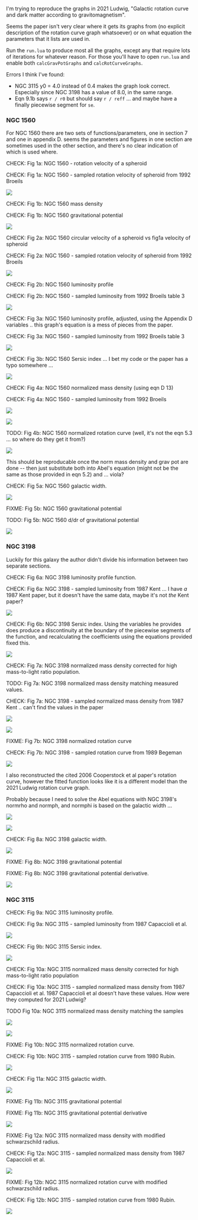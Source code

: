I'm trying to reproduce the graphs in 2021 Ludwig, "Galactic rotation curve and dark matter according to gravitomagnetism". 

Seems the paper isn't very clear where it gets its graphs from (no explicit description of the rotation curve graph whatsoever) or on what equation the parameters that it lists are used in.

Run the `run.lua` to produce most all the graphs, except any that require lots of iterations for whatever reason.
For those you'll have to open `run.lua` and enable both `calcGravPotGraphs` and `calcRotCurveGraphs`.

Errors I think I've found:
* NGC 3115 y0 = 4.0 instead of 0.4 makes the graph look correct.  Especially since NGC 3198 has a value of 8.0, in the same range.
* Eqn 9.1b says `r / r0` but should say `r / reff` ... and maybe have a finally piecewise segment for `se`.

### NGC 1560 ###

For NGC 1560 there are two sets of functions/parameters, one in section 7 and one in appendix D.  seems the parameters and figures in one section are sometimes used in the other section, and there's no clear indication of which is used where.

CHECK:	Fig 1a: NGC 1560 - rotation velocity of a spheroid

CHECK:	Fig 1a: NGC 1560 - sampled rotation velocity of spheroid from 1992 Broeils 

![](Fig__1a_NGC_1560_normalized_rotation_curve_eqn_5.3.svg)

CHECK:	Fig 1b: NGC 1560 mass density

CHECK:	Fig 1b: NGC 1560 gravitational potential

![](Fig__1b_NGC_1560_mass_density_and_potential_eqn_5.2.svg)

CHECK:	Fig 2a: NGC 1560 circular velocity of a spheroid vs fig1a velocity of spheroid

CHECK:	Fig 2a: NGC 1560 - sampled rotation velocity of spheroid from 1992 Broeils 

![](Fig__2a_NGC_1560_rotation_velocity_of_spheriod_eqn_4.14.svg)

CHECK:	Fig 2b: NGC 1560 luminosity profile

CHECK:	Fig 2b: NGC 1560 - sampled luminosity from 1992 Broeils table 3

![](Fig__2b_NGC_1560_luminosity_eqn_D11_using_section_7_numbers.svg)

CHECK:	Fig 3a: NGC 1560 luminosity profile, adjusted, using the Appendix D variables .. this graph's equation is a mess of pieces from the paper.

CHECK:	Fig 3a: NGC 1560 - sampled luminosity from 1992 Broeils table 3

![](Fig__3a_NGC_1560_luminosity_eqn_D11_using_appendix_D_numbers.svg)

CHECK:	Fig 3b: NGC 1560 Sersic index ... I bet my code or the paper has a typo somewhere ... 

![](Fig__3b_NGC_1560_Sersic_index_eqn_D13.svg)

CHECK:	Fig 4a: NGC 1560 normalized mass density (using eqn D 13)

CHECK:	Fig 4a: NGC 1560 - sampled luminosity from 1992 Broeils

![](Fig__4a_NGC_1560_normalized_mass_density_eqn_5.2b.svg)

![](Fig__4a_derived_NGC_1560_density.svg)

TODO:	Fig 4b: NGC 1560 normalized rotation curve (well, it's not the eqn 5.3 ... so where do they get it from?)

![](Fig__4b_NGC_1560_normalized_rotation_curve.svg)

This should be reproducable once the norm mass density and grav pot are done -- then just substitute both into Abel's equation (might not be the same as those provided in eqn 5.2) and ... viola?

CHECK:	Fig 5a: NGC 1560 galactic width.

![](Fig__5a_NGC_1560_galactic_width_eqn_C9.svg)

FIXME:	Fig 5b: NGC 1560 gravitational potential 

TODO:	Fig 5b: NGC 1560 d/dr of gravitational potential

![](Fig__5b_NGC_1560_gravitational_potential.svg)

### NGC 3198 ###

Luckily for this galaxy the author didn't divide his information between two separate sections.

CHECK:	Fig 6a:	NGC 3198 luminosity profile function.

CHECK:	Fig 6a: NGC 3198 - sampled luminosity from 1987 Kent ... I have *a* 1987 Kent paper, but it doesn't have the same data, maybe it's not *the* Kent paper? 

![](Fig__6a_NGC_3198_luminosity_eqn_D11.svg)

CHECK:	Fig 6b: NGC 3198 Sersic index. Using the variables he provides does produce a discontinuity at the boundary of the piecewise segments of the function, and recalculating the coefficients using the equations provided fixed this.

![](Fig__6b_NGC_3198_Sersic_index_eqn_D13.svg)

CHECK: 	Fig 7a: NGC 3198 normalized mass density corrected for high mass-to-light ratio population.

TODO:	Fig 7a:	NGC 3198 normalized mass density matching measured values.

CHECK:	Fig 7a: NGC 3198 - sampled normalized mass density from 1987 Kent .. can't find the values in the paper

![](Fig__7a_derived_NGC_3198_density.svg)

![](Fig__7a_NGC_3198_normalized_mass_density_eqn_5.2b.svg)

FIXME:	Fig 7b: NGC 3198 normalized rotation curve

CHECK:	Fig 7b: NGC 3198 - sampled rotation curve from 1989 Begeman

![](Fig__7b_NGC_3198_normalized_rotation_curve.svg)

I also reconstructed the cited 2006 Cooperstock et al paper's rotation curve, however the fitted function looks like it is a different model than the 2021 Ludwig rotation curve graph.

Probably because I need to solve the Abel equations with NGC 3198's normrho and normph, and normphi is based on the galactic width ...

![](NGC_3198_derived_ram_pressure.svg)

![](NGC_3198_normalized_rotation_curve_2006_Cooperstock_Fig_3.svg)

CHECK:	Fig 8a: NGC 3198 galactic width.

![](Fig__8a_NGC_3198_galactic_width_eqn_C9.svg)

FIXME:	Fig 8b:	NGC 3198 gravitational potential 

FIXME:	Fig 8b:	NGC 3198 gravitational potential derivative.

![](Fig__8b_NGC_3198_gravitational_potential_eqn_C7.svg)

### NGC 3115 ###

CHECK:	Fig 9a:	NGC 3115 luminosity profile.

CHECK:	Fig 9a: NGC 3115 - sampled luminosity from 1987 Capaccioli et al.

![](Fig__9a_NGC_3115_luminosity_eqn_D11.svg)

CHECK:	Fig 9b:	NGC 3115 Sersic index.

![](Fig__9b_NGC_3115_Sersic_index_eqn_D13.svg)

CHECK:	Fig 10a: NGC 3115 normalized mass density corrected for high mass-to-light ratio population 

CHECK:	Fig 10a: NGC 3115 - sampled normalized mass density from 1987 Capaccioli et al.  1987 Capaccioli et al doesn't have these values.  How were they computed for 2021 Ludwig?

TODO	Fig 10a: NGC 3115 normalized mass density matching the samples 

![](Fig_10a_derived_NGC_3115_density.svg)

![](Fig_10a_NGC_3115_normalized_mass_density_eqn_8.4b.svg)

FIXME:	Fig 10b: NGC 3115 normalized rotation curve. 

CHECK:	Fig 10b: NGC 3115 - sampled rotation curve from 1980 Rubin.

![](Fig_10b_NGC_3115_normalized_rotation_curve.svg)

CHECK:	Fig 11a: NGC 3115 galactic width. 

![](Fig_11a_NGC_3115_galactic_width_eqn_C9.svg)

FIXME:	Fig 11b: NGC 3115 gravitational potential

FIXME:	Fig 11b: NGC 3115 gravitational potential derivative

![](Fig_11b_NGC_3115_gravitational_potential_eqn_C7.svg)

FIXME:	Fig 12a: NGC 3115 normalized mass density with modified schwarzschild radius. 

CHECK:	Fig 12a: NGC 3115 - sampled normalized mass density from 1987 Capaccioli et al.

![](Fig_12a_NGC_3115_normalized_mass_density_eqn_8.4a_rs_adj.svg)

FIXME:	Fig 12b: NGC 3115 normalized rotation curve with modified schwarzschild radius. 

CHECK:	Fig 12b: NGC 3115 - sampled rotation curve from 1980 Rubin.

![](Fig_12b_NGC_3115_normalized_rotation_curve_rs_adj.svg)
